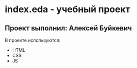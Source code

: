 # index.eda - учебный проект
## Проект выполнил: Алексей Буйкевич

В проекте используются:

- HTML
- CSS
- JS
